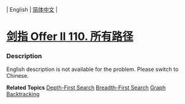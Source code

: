 | English | [简体中文](README.md) |

# [剑指 Offer II 110. 所有路径](https://leetcode.cn/problems/bP4bmD)
 ### Description
<p>English description is not available for the problem. Please switch to Chinese.</p>

**Related Topics**  [Depth-First Search](https://leetcode.cn/tag/depth-first-search) [Breadth-First Search](https://leetcode.cn/tag/breadth-first-search) [Graph](https://leetcode.cn/tag/graph) [Backtracking](https://leetcode.cn/tag/backtracking) 